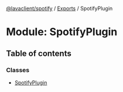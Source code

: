 [@lavaclient/spotify](../README.md) / [Exports](../modules.md) / SpotifyPlugin

# Module: SpotifyPlugin

## Table of contents

### Classes

- [SpotifyPlugin](../classes/spotifyplugin.spotifyplugin-1.md)
